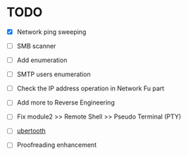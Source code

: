 # TODO

- [x] Network ping sweeping
- [ ] SMB scanner
- [ ] Add enumeration
- [ ] SMTP users enumeration
- [ ] Check the IP address operation in Network Fu part
- [ ] Add more to Reverse Engineering 
- [ ] Fix module2 >> Remote Shell >> Pseudo Terminal (PTY)
- [ ] [ubertooth](http://www.evilsocket.net/2015/02/12/rubertooth-a-complete-ruby-porting-of-the-ubertooth-libraries-and-utilities/) 
- [ ] Proofreading enhancement

